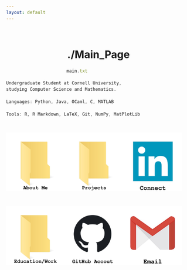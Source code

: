 ```yaml
---
layout: default
---
```


<h1 style = "text-align:center;white-space:pre-wrap;">
./Main_Page
</h1>

```js
                       main.txt

Undergraduate Student at Cornell University,
studying Computer Science and Mathematics.

Languages: Python, Java, OCaml, C, MATLAB

Tools: R, R Markdown, LaTeX, Git, NumPy, MatPlotLib
```
<h3 style = "text-align:left;white-space:pre-wrap;">
<a href = "./about.html"><img src= "./assets/img/about_me.jpeg" width = 160 height = 160></a><a href = "./all_projects.html"><img src= "./assets/img/projects.jpeg" width = 160 height = 160></a><a href = "https://www.linkedin.com/in/rowan-hennessy-27a005226/"><img src = "./assets/img/linkedin_icon.jpeg" width = 160 height = 160></a>

<a href = "./education.html"><img src= "./assets/img/education_and_work.jpeg" width = 160 height = 160></a><a href = "https://github.com/rah379"><img src= "./assets/img/github.jpeg" width = 160 height = 160></a><a href = "mailto:hennessyrowan@gmail.com"><img src= "./assets/img/email_icon.jpeg" width = 160 height = 160></a>
</h3>